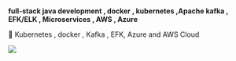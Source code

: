 ### 


**full-stack java development , docker , kubernetes ,Apache kafka , EFK/ELK , Microservices , AWS , Azure**

🔭 Kubernetes , docker , Kafka , EFK, Azure and AWS Cloud

![](https://komarev.com/ghpvc/?username=hari819&color=blueviolet)
